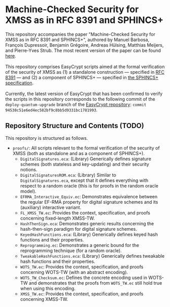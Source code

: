 # Machine-Checked Security for XMSS as in RFC 8391 and SPHINCS+
This repository accompanies the paper "Machine-Checked Security for XMSS as in RFC 8391 and SPHINCS+", authored by Manuel Barbosa, François Dupressoir, Benjamin Grégoire, Andreas Hülsing, Matthias Meijers, and Pierre-Yves Strub. The most recent version of the paper can be found [here](https://eprint.iacr.org/2023/408).\
\
This repository comprises EasyCrypt scripts aimed at the formal verification of the security of XMSS as (1) a standalone construction &mdash; specified in [RFC 8391](https://www.rfc-editor.org/rfc/rfc8391) &mdash; and (2) a component of SPHINCS+ &mdash; specified in [the SPHINCS+ specification](https://sphincs.org/data/sphincs+-r3.1-specification.pdf).\
\
Currently, the latest version of EasyCrypt that has been confirmed to verify the scripts in this repository corresponds to the following commit of the `deploy-quantum-upgrade` branch of the [EasyCrypt repository](https://github.com/EasyCrypt/easycrypt): `commit 94538c51e6ed4ec582bf9c8bb5d9331bc1781993`.

## Repository Structure and Contents (TODO)
This repository is structured as follows.
* `proofs/`: All scripts relevant to the formal verification of the security of XMSS (both as standalone and as a component of SPHINCS+).
  * `DigitalSignatures.eca`: (Library) Generically defines signature schemes (both stateless and key-updating) and their security notions.
  * `DigitalSignaturesROM.eca`: (Library) Similar to `DigitalSignatures.eca`, except that it defines everything with respect to a random oracle (this is for proofs in the random oracle model).
  * `EFRMA_Interactive_Equiv.ec`: Demonstrates equivalence between the regular EF-RMA property for digital signature schemes and its (auxiliary) interactive variant.
  * `FL_XMSS_TW.ec`: Provides the context, specification, and proofs concerning fixed-length XMSS-TW.
  * `HashThenSign.eca`: Demonstrates generic results concerning the hash-then-sign paradigm for digital signature schemes.
  * `KeyedHashFunctions.eca`: (Library) Generically defines keyed hash functions and their properties.
  * `Reprogramming.ec`: Demonstrates a generic bound for the reprogramming technique (for a random oracle).
  * `TweakableHashFunctions.eca`: (Library) Generically defines tweakable hash functions and their properties.
  * `WOTS_TW.ec`: Provides the context, specification, and proofs concerning WOTS-TW (with an abstract encoding).
  * `WOTS_TW_Checksum.ec`: Defines the concrete encoding used in WOTS-TW and demonstrates that the proofs from `WOTS_TW.ec` still hold true when using this encoding.
  * `XMSS_TW.ec`: Provides the context, specification, and proofs concerning XMSS-TW.
